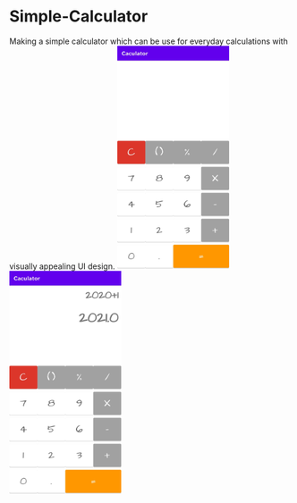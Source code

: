 # Simple-Calculator
Making a simple calculator which can be use for everyday calculations with visually appealing UI design.
<img src="Screenshots/Screenshot_20210106-100855__01.jpg" width="200" height="400">
<img src="Screenshots/Screenshot_20210106-100905__01.jpg" width="200" height="400">
